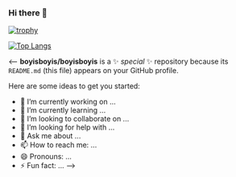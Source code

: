 ### Hi there 👋

[![trophy](https://github-profile-trophy.vercel.app/?username=boyisboyis)](https://github.com/ryo-ma/github-profile-trophy)

[![Top Langs](https://github-readme-stats.vercel.app/api/top-langs/?username=boyisboyis&layout=compact)](https://github.com/anuraghazra/github-readme-stats)


<-- **boyisboyis/boyisboyis** is a ✨ _special_ ✨ repository because its `README.md` (this file) appears on your GitHub profile.

Here are some ideas to get you started:

- 🔭 I’m currently working on ...
- 🌱 I’m currently learning ...
- 👯 I’m looking to collaborate on ...
- 🤔 I’m looking for help with ...
- 💬 Ask me about ...
- 📫 How to reach me: ...
- 😄 Pronouns: ...
- ⚡ Fun fact: ...
-->
